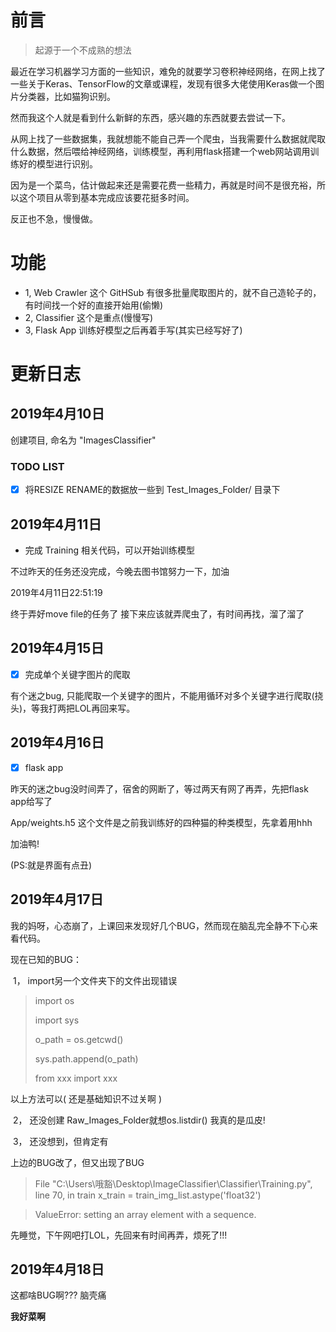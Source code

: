 # 前言

> 起源于一个不成熟的想法

最近在学习机器学习方面的一些知识，难免的就要学习卷积神经网络，在网上找了一些关于Keras、TensorFlow的文章或课程，发现有很多大佬使用Keras做一个图片分类器，比如猫狗识别。

然而我这个人就是看到什么新鲜的东西，感兴趣的东西就要去尝试一下。

从网上找了一些数据集，我就想能不能自己弄一个爬虫，当我需要什么数据就爬取什么数据，然后喂给神经网络，训练模型，再利用flask搭建一个web网站调用训练好的模型进行识别。

因为是一个菜鸟，估计做起来还是需要花费一些精力，再就是时间不是很充裕，所以这个项目从零到基本完成应该要花挺多时间。

反正也不急，慢慢做。

# 功能

- 1, Web Crawler  这个 GitHSub 有很多批量爬取图片的，就不自己造轮子的，有时间找一个好的直接开始用(偷懒)
- 2, Classifier   这个是重点(慢慢写)
- 3, Flask App    训练好模型之后再着手写(其实已经写好了)

# 更新日志

## 2019年4月10日   

创建项目, 命名为 "ImagesClassifier"

### TODO LIST

- [x] 将RESIZE RENAME的数据放一些到 Test_Images_Folder/ 目录下

## 2019年4月11日

- 完成 Training 相关代码，可以开始训练模型

不过昨天的任务还没完成，今晚去图书馆努力一下，加油

2019年4月11日22:51:19

终于弄好move file的任务了
接下来应该就弄爬虫了，有时间再找，溜了溜了

## 2019年4月15日

- [x] 完成单个关键字图片的爬取

有个迷之bug, 只能爬取一个关键字的图片，不能用循环对多个关键字进行爬取(挠头)，等我打两把LOL再回来写。

## 2019年4月16日

- [x] flask app

昨天的迷之bug没时间弄了，宿舍的网断了，等过两天有网了再弄，先把flask app给写了

App/weights.h5 这个文件是之前我训练好的四种猫的种类模型，先拿着用hhh

加油鸭!

(PS:就是界面有点丑)

## 2019年4月17日

我的妈呀，心态崩了，上课回来发现好几个BUG，然而现在脑乱完全静不下心来看代码。

现在已知的BUG：

​	1， import另一个文件夹下的文件出现错误

> import os
>
> import sys
>
> o_path = os.getcwd()
>
> sys.path.append(o_path)
>
> from xxx import xxx

以上方法可以( 还是基础知识不过关啊 )

​	2， 还没创建 Raw_Images_Folder就想os.listdir()  我真的是瓜皮!

​	3， 还没想到，但肯定有

上边的BUG改了，但又出现了BUG
> File "C:\Users\哦豁\Desktop\ImageClassifier\Classifier\Training.py", line 70, in train
      x_train = train_img_list.astype('float32')
    
> ValueError: setting an array element with a sequence.


先睡觉，下午网吧打LOL，先回来有时间再弄，烦死了!!!

## 2019年4月18日
这都啥BUG啊??? 脑壳痛

**我好菜啊**
